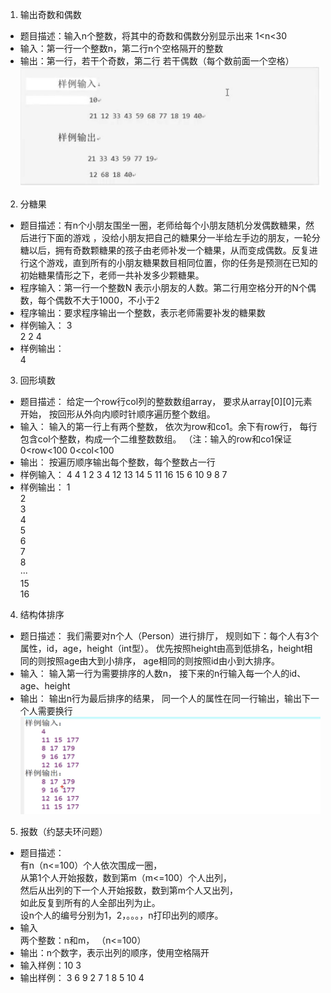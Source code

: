 
1. 输出奇数和偶数
* 题目描述：输入n个整数，将其中的奇数和偶数分别显示出来 1<n<30
* 输入：第一行一个整数n，第二行n个空格隔开的整数
* 输出：第一行，若干个奇数，第二行 若干偶数（每个数前面一个空格）
![alt text](image.png)   
2. 分糖果
* 题目描述：有n个小朋友围坐一圈，老师给每个小朋友随机分发偶数糖果，然后进行下面的游戏 ，没给小朋友把自己的糖果分一半给左手边的朋友，一轮分糖以后，拥有奇数颗糖果的孩子由老师补发一个糖果，从而变成偶数。反复进行这个游戏，直到所有的小朋友糖果数目相同位置，你的任务是预测在已知的初始糖果情形之下，老师一共补发多少颗糖果。
* 程序输入：第一行一个整数N 表示小朋友的人数。第二行用空格分开的N个偶数，每个偶数不大于1000，不小于2
* 程序输出：要求程序输出一个整数，表示老师需要补发的糖果数
* 样例输入： 
3   
2 2 4  
* 样例输出：  
4    
3. 回形填数
*  题目描述：
    给定一个row行col列的整数数组array，
     要求从array[0][0]元素开始，
      按回形从外向内顺时针顺序遍历整个数组。
* 输入：
     输入的第一行上有两个整数，
      依次为row和co1。余下有row行，
      每行包含col个整数，构成一个二维整数数组。
     （注：输入的row和co1保证     0<row<100   0<col<100
* 输出： 按遍历顺序输出每个整数，每个整数占一行 
* 样例输入：
4 4
1 2 3 4 
12 13 14 5
11 16 15 6
10 9 8 7 
* 样例输出：
1    
2  
3  
4  
5  
6  
7  
8  
···  
15   
16  
4. 结构体排序
* 题日描述：
          我们需要对n个人（Person）进行排厅，
        规则如下：每个人有3个属性，id，age，height（int型）。
        优先按照height由高到低排名，height相同的则按照age由大到小排序，
         age相同的则按照id由小到大排序。
* 输入：
          输入第一行为需要排序的人数n，
        接下来的n行输入每一个人的id、age、height
* 输出：
           输出n行为最后排序的结果，
           同一个人的属性在同一行输出，输出下一个人需要换行
![alt text](image-1.png)
5. 报数（约瑟夫环问题）  
* 题目描述：  
    有n（n<=100）个人依次围成一圈，  
    从第1个人开始报数，数到第m（m<=100）个人出列，   
    然后从出列的下一个人开始报数，数到第m个人又出列，  
    如此反复到所有的人全部出列为止。  
    设n个人的编号分别为1，2，。。。，n打印出列的顺序。  
* 输入   
    两个整数：n和m， （n<=100）   
* 输出：n个数字，表示出列的顺序，使用空格隔开  
* 输入样例：10 3  
* 输出样例： 3 6 9 2 7 1 8 5 10 4
